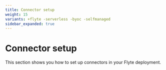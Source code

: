 ```yaml
---
title: Connector setup
weight: 15
variants: +flyte -serverless -byoc -selfmanaged
sidebar_expanded: true
---
```


# Connector setup

This section shows you how to set up connectors in your Flyte deployment.